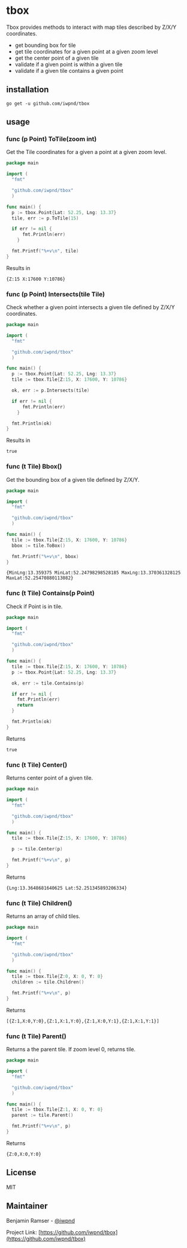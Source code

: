 # tbox

Tbox provides methods to interact with map tiles described by Z/X/Y coordinates.

- get bounding box for tile
- get tile coordinates for a given point at a given zoom level
- get the center point of a given tile
- validate if a given point is within a given tile
- validate if a given tile contains a given point

## installation

```
go get -u github.com/iwpnd/tbox
```

## usage

### func (p Point) ToTile(zoom int)

Get the Tile coordinates for a given a point at a given zoom level.

```go
package main

import (
  "fmt"

  "github.com/iwpnd/tbox"
  )

func main() {
  p := tbox.Point{Lat: 52.25, Lng: 13.37}
  tile, err := p.ToTile(15)

  if err != nil {
      fmt.Println(err)
    }

  fmt.Printf("%+v\n", tile)
}
```

Results in

```
{Z:15 X:17600 Y:10786}
```

### func (p Point) Intersects(tile Tile)

Check whether a given point intersects a given tile defined by Z/X/Y coordinates.

```go
package main

import (
  "fmt"

  "github.com/iwpnd/tbox"
  )

func main() {
  p := tbox.Point{Lat: 52.25, Lng: 13.37}
  tile := tbox.Tile{Z:15, X: 17600, Y: 10786}

  ok, err := p.Intersects(tile)

  if err != nil {
      fmt.Println(err)
    }

  fmt.Println(ok)
}
```

Results in

```
true
```

### func (t Tile) Bbox()

Get the bounding box of a given tile defined by Z/X/Y.

```go
package main

import (
  "fmt"

  "github.com/iwpnd/tbox"
  )

func main() {
  tile := tbox.Tile{Z:15, X: 17600, Y: 10786}
  bbox := tile.ToBox()

  fmt.Printf("%+v\n", bbox)
}
```

```
{MinLng:13.359375 MinLat:52.24798298528185 MaxLng:13.370361328125 MaxLat:52.25470880113082}
```

### func (t Tile) Contains(p Point)

Check if Point is in tile.

```go
package main

import (
  "fmt"

  "github.com/iwpnd/tbox"
  )

func main() {
  tile := tbox.Tile{Z:15, X: 17600, Y: 10786}
  p := tbox.Point{Lat: 52.25, Lng: 13.37}

  ok, err := tile.Contains(p)

  if err != nil {
    fmt.Println(err)
    return
  }

  fmt.Println(ok)
}
```

Returns

```
true
```

### func (t Tile) Center()

Returns center point of a given tile.

```go
package main

import (
  "fmt"

  "github.com/iwpnd/tbox"
  )

func main() {
  tile := tbox.Tile{Z:15, X: 17600, Y: 10786}

  p := tile.Center(p)

  fmt.Printf("%+v\n", p)
}
```

Returns

```
{Lng:13.3648681640625 Lat:52.251345893206334}
```

### func (t Tile) Children() 

Returns an array of child tiles.

```go
package main

import (
  "fmt"

  "github.com/iwpnd/tbox"
  )

func main() {
  tile := tbox.Tile{Z:0, X: 0, Y: 0}
  children := tile.Children()

  fmt.Printf("%+v\n", p)
}
```

Returns

```
[{Z:1,X:0,Y:0},{Z:1,X:1,Y:0},{Z:1,X:0,Y:1},{Z:1,X:1,Y:1}]
```

### func (t Tile) Parent() 

Returns a the parent tile. If zoom level 0, returns tile.

```go
package main

import (
  "fmt"

  "github.com/iwpnd/tbox"
  )

func main() {
  tile := tbox.Tile{Z:1, X: 0, Y: 0}
  parent := tile.Parent()

  fmt.Printf("%+v\n", p)
}
```

Returns

```
{Z:0,X:0,Y:0}
```

## License

MIT

## Maintainer

Benjamin Ramser - [@iwpnd](https://github.com/iwpnd)

Project Link: [https://github.com/iwpnd/tbox](https://github.com/iwpnd/tbox)
